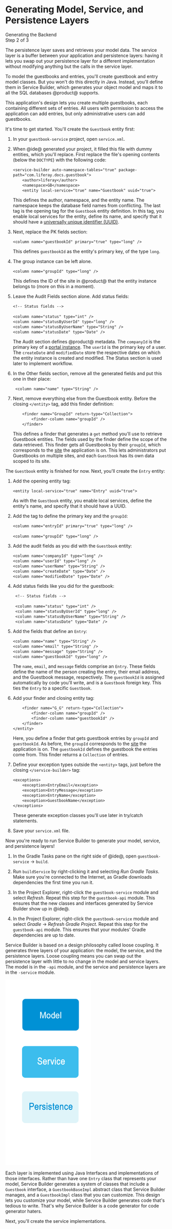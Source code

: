 # Generating Model, Service, and Persistence Layers [](id=generating-model-service-and-persistence-layers)

<div class="learn-path-step">
    <p>Generating the Backend<br>Step 2 of 3</p>
</div>

The persistence layer saves and retrieves your model data. The service layer is
a buffer between your application and persistence layers: having it lets you 
swap out your persistence layer for a different implementation without modifying 
anything but the calls in the service layer. 

To model the guestbooks and entries, you'll create guestbook and entry model 
classes. But you won't do this directly in Java. Instead, you'll define them in 
Service Builder, which generates your object model and maps it to all the SQL 
databases @product@ supports. 

This application's design lets you create multiple guestbooks, each containing 
different sets of entries. All users with permission to access the application 
can add entries, but only administrative users can add guestbooks. 

It's time to get started. You'll create the `Guestbook` entity first: 

1.  In your `guestbook-service` project, open `service.xml`. 

2.  When @ide@ generated your project, it filled this file with dummy entities, 
    which you'll replace. First replace the file's opening contents (below the 
    `DOCTYPE`) with the following code: 

        <service-builder auto-namespace-tables="true" package-path="com.liferay.docs.guestbook">
            <author>liferay</author>
            <namespace>GB</namespace>
            <entity local-service="true" name="Guestbook" uuid="true">

    This defines the author, namespace, and the entity name. The namespace keeps 
    the database field names from conflicting. The last tag is the opening tag 
    for the `Guestbook` entity definition. In this tag, you enable local 
    services for the entity, define its name, and specify that it should have a 
    [universally unique identifier (UUID)](https://en.wikipedia.org/wiki/Universally_unique_identifier). 

3.  Next, replace the PK fields section: 

        <column name="guestbookId" primary="true" type="long" />

    This defines `guestbookId` as the entity's primary key, of the type `long`. 

4.  The group instance can be left alone.

        <column name="groupId" type="long" />

    This defines the ID of the site in @product@ that the entity instance 
    belongs to (more on this in a moment). 

5.  Leave the Audit Fields section alone. Add status fields:

        <!-- Status fields -->

        <column name="status" type="int" />
        <column name="statusByUserId" type="long" />
        <column name="statusByUserName" type="String" />
        <column name="statusDate" type="Date" />

    The Audit section defines @product@ metadata. The `companyId` is the primary
    key of a 
    [portal instance](/discover/portal/-/knowledge_base/7-0/setting-up-a-liferay-instance).
    The `userId` is the primary key of a user. The `createDate` and
    `modifiedDate` store the respective dates on which the entity instance is
    created and modified. The Status section is used later to implement
    workflow. 

6. In the Other fields section, remove all the generated fields and put this one
   in their place: 

        <column name="name" type="String" />

7.  Next, remove everything else from the Guestbook entity. Before the closing 
    `</entity>` tag, add this finder definition: 

            <finder name="GroupId" return-type="Collection">
                <finder-column name="groupId" />
            </finder>

    This defines a finder that generates a `get` method you'll use to retrieve
    Guestbook entities. The fields used by the finder define the scope of the
    data retrieved. This finder gets all Guestbooks by their `groupId`, which
    corresponds to the
    [site](/discover/portal/-/knowledge_base/7-0/starting-site-development) the
    application is on. This lets administrators put Guestbooks on multiple 
    sites, and each `Guestbook` has its own data scoped to its site. 

The `Guestbook` entity is finished for now. Next, you'll create the `Entry` 
entity: 

1.  Add the opening entity tag:

        <entity local-service="true" name="Entry" uuid="true">

    As with the `Guestbook` entity, you enable local services, define the 
    entity's name, and specify that it should have a UUID. 

2.  Add the tag to define the primary key and the `groupId`: 

        <column name="entryId" primary="true" type="long" />

        <column name="groupId" type="long" />

3.  Add the audit fields as you did with the `Guestbook` entity:

        <column name="companyId" type="long" />
        <column name="userId" type="long" />
        <column name="userName" type="String" />
        <column name="createDate" type="Date" />
        <column name="modifiedDate" type="Date" />

4. Add status fields like you did for the guestbook:

        <!-- Status fields -->

        <column name="status" type="int" />
        <column name="statusByUserId" type="long" />
        <column name="statusByUserName" type="String" />
        <column name="statusDate" type="Date" />

5.  Add the fields that define an `Entry`: 

        <column name="name" type="String" />
        <column name="email" type="String" />
        <column name="message" type="String" />
        <column name="guestbookId" type="long" />

    The `name`, `email`, and `message` fields comprise an `Entry`. These fields 
    define the name of the person creating the entry, their email address, and 
    the Guestbook message, respectively. The `guestbookId` is assigned 
    automatically by code you'll write, and is a `Guestbook` foreign key. This 
    ties the `Entry` to a specific `Guestbook`. 

6.  Add your finder and closing entity tag:

            <finder name="G_G" return-type="Collection">
                <finder-column name="groupId" />
                <finder-column name="guestbookId" />
            </finder>
        </entity>

    Here, you define a finder that gets guestbook entries by `groupId` and 
    `guestbookId`. As before, the `groupId` corresponds to the
    [site](/discover/portal/-/knowledge_base/7-0/starting-site-development) the
    application is on. The `guestbookId` defines the guestbook the entries come 
    from. This finder returns a `Collection` of entries. 

7.  Define your exception types outside the `<entity>` tags, just before the 
    closing `</service-builder>` tag: 

        <exceptions>
            <exception>EntryEmail</exception>
            <exception>EntryMessage</exception>
            <exception>EntryName</exception>
            <exception>GuestbookName</exception>
        </exceptions>

    These generate exception classes you'll use later in try/catch statements. 

8.  Save your `service.xml` file.

Now you're ready to run Service Builder to generate your model, service, and
persistence layers!

1.  In the Gradle Tasks pane on the right side of @ide@, open `guestbook-service`
    &rarr; `build`. 

2.  Run `buildService` by right-clicking it and selecting *Run Gradle Tasks*.
    Make sure you're connected to the Internet, as Gradle downloads dependencies
    the first time you run it. 

3.  In the Project Explorer, right-click the `guestbook-service` module and 
    select *Refresh*. Repeat this step for the `guestbook-api` module. This 
    ensures that the new classes and interfaces generated by Service Builder 
    show up in @ide@.

4.  In the Project Explorer, right-click the `guestbook-service` module and 
    select *Gradle* &rarr; *Refresh Gradle Project*. Repeat this step for the 
    `guestbook-api` module. This ensures that your modules' Gradle dependencies 
    are up to date. 

Service Builder is based on a design philosophy called loose coupling. It
generates three layers of your application: the model, the service, and the
persistence layers. Loose coupling means you can swap out the persistence layer
with little to no change in the model and service layers. The model is in the 
`-api` module, and the service and persistence layers are in the `-service` 
module. 

![Figure X: The Model, Service, and Persistence Layer.](../../../images/model-service-persistence.png)

Each layer is implemented using Java Interfaces and implementations of those
interfaces. Rather than have one `Entry` class that represents your model, 
Service Builder generates a system of classes that include a `Guestbook` 
interface, a `GuestbookBaseImpl` abstract class that Service Builder manages, 
and a `GuestbookImpl` class that you can customize. This design lets you 
customize your model, while Service Builder generates code that's tedious to 
write. That's why Service Builder is a code generator for code generator haters. 

Next, you'll create the service implementations. 
